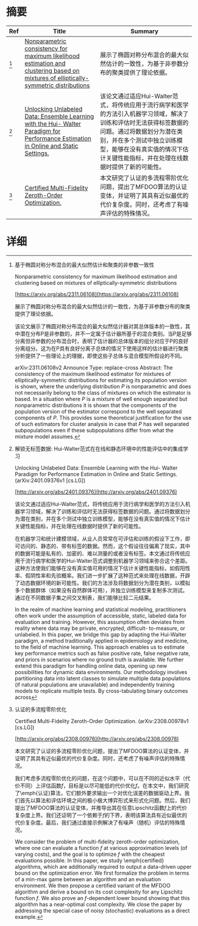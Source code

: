 # 摘要

| Ref | Title | Summary |
| --- | --- | --- |
| [^1] | [Nonparametric consistency for maximum likelihood estimation and clustering based on mixtures of elliptically-symmetric distributions](https://arxiv.org/abs/2311.06108) | 展示了椭圆对称分布混合的最大似然估计的一致性，为基于非参数分布的聚类提供了理论依据。 |
| [^2] | [Unlocking Unlabeled Data: Ensemble Learning with the Hui- Walter Paradigm for Performance Estimation in Online and Static Settings.](http://arxiv.org/abs/2401.09376) | 该论文通过适应Hui-Walter范式，将传统应用于流行病学和医学的方法引入机器学习领域，解决了训练和评估时无法获得标签数据的问题。通过将数据划分为潜在类别，并在多个测试中独立训练模型，能够在没有真实值的情况下估计关键性能指标，并在处理在线数据时提供了新的可能性。 |
| [^3] | [Certified Multi-Fidelity Zeroth-Order Optimization.](http://arxiv.org/abs/2308.00978) | 本文研究了认证的多流程零阶优化问题，提出了MFDOO算法的认证变体，并证明了其具有近似最优的代价复杂度。同时，还考虑了有噪声评估的特殊情况。 |

# 详细

[^1]: 基于椭圆对称分布混合的最大似然估计和聚类的非参数一致性

    Nonparametric consistency for maximum likelihood estimation and clustering based on mixtures of elliptically-symmetric distributions

    [https://arxiv.org/abs/2311.06108](https://arxiv.org/abs/2311.06108)

    展示了椭圆对称分布混合的最大似然估计的一致性，为基于非参数分布的聚类提供了理论依据。

    

    该论文展示了椭圆对称分布混合的最大似然估计器对其总体版本的一致性，其中潜在分布P是非参数的，并不一定属于估计器所基于的混合类别。当P是足够分离但非参数的分布混合时，表明了估计器的总体版本的组分对应于P的良好分离组分。这为在P具有良好分离子总体的情况下使用这样的估计器进行聚类分析提供了一些理论上的理据，即使这些子总体与混合模型所假设的不同。

    arXiv:2311.06108v2 Announce Type: replace-cross  Abstract: The consistency of the maximum likelihood estimator for mixtures of elliptically-symmetric distributions for estimating its population version is shown, where the underlying distribution $P$ is nonparametric and does not necessarily belong to the class of mixtures on which the estimator is based. In a situation where $P$ is a mixture of well enough separated but nonparametric distributions it is shown that the components of the population version of the estimator correspond to the well separated components of $P$. This provides some theoretical justification for the use of such estimators for cluster analysis in case that $P$ has well separated subpopulations even if these subpopulations differ from what the mixture model assumes.
    
[^2]: 解锁无标签数据: Hui-Walter范式在在线和静态环境中的性能评估中的集成学习

    Unlocking Unlabeled Data: Ensemble Learning with the Hui- Walter Paradigm for Performance Estimation in Online and Static Settings. (arXiv:2401.09376v1 [cs.LG])

    [http://arxiv.org/abs/2401.09376](http://arxiv.org/abs/2401.09376)

    该论文通过适应Hui-Walter范式，将传统应用于流行病学和医学的方法引入机器学习领域，解决了训练和评估时无法获得标签数据的问题。通过将数据划分为潜在类别，并在多个测试中独立训练模型，能够在没有真实值的情况下估计关键性能指标，并在处理在线数据时提供了新的可能性。

    

    在机器学习和统计建模领域，从业人员常常在可评估和训练的假设下工作，即可访问的、静态的、带有标签的数据。然而，这个假设往往偏离了现实，其中的数据可能是私有的、加密的、难以测量的或者没有标签。本文通过将传统应用于流行病学和医学的Hui-Walter范式调整到机器学习领域来弥合这个差距。这种方法使我们能够在没有真实值可用的情况下估计关键性能指标，如假阳性率、假阴性率和先验概率。我们进一步扩展了这种范式来处理在线数据，开辟了动态数据环境的新可能性。我们的方法涉及将数据划分为潜在类别，以模拟多个数据群体（如果没有自然群体可用），并独立训练模型来复制多次测试。通过在不同数据子集之间交叉制表，我们能够比较二元结果。

    In the realm of machine learning and statistical modeling, practitioners often work under the assumption of accessible, static, labeled data for evaluation and training. However, this assumption often deviates from reality where data may be private, encrypted, difficult- to-measure, or unlabeled. In this paper, we bridge this gap by adapting the Hui-Walter paradigm, a method traditionally applied in epidemiology and medicine, to the field of machine learning. This approach enables us to estimate key performance metrics such as false positive rate, false negative rate, and priors in scenarios where no ground truth is available. We further extend this paradigm for handling online data, opening up new possibilities for dynamic data environments. Our methodology involves partitioning data into latent classes to simulate multiple data populations (if natural populations are unavailable) and independently training models to replicate multiple tests. By cross-tabulating binary outcomes across
    
[^3]: 认证的多流程零阶优化

    Certified Multi-Fidelity Zeroth-Order Optimization. (arXiv:2308.00978v1 [cs.LG])

    [http://arxiv.org/abs/2308.00978](http://arxiv.org/abs/2308.00978)

    本文研究了认证的多流程零阶优化问题，提出了MFDOO算法的认证变体，并证明了其具有近似最优的代价复杂度。同时，还考虑了有噪声评估的特殊情况。

    

    我们考虑多流程零阶优化的问题，在这个问题中，可以在不同的近似水平（代价不同）上评估函数$f$，目标是以尽可能低的代价优化$f$。在本文中，我们研究了\emph{认证}算法，它们额外要求输出一个对优化误差的数据驱动上界。我们首先以算法和评估环境之间的极小极大博弈形式来形式化问题。然后，我们提出了MFDOO算法的认证变体，并推导出其在任意Lipschitz函数$f$上的代价复杂度上界。我们还证明了一个依赖于$f$的下界，表明该算法具有近似最优的代价复杂度。最后，我们通过直接示例解决了有噪声（随机）评估的特殊情况。

    We consider the problem of multi-fidelity zeroth-order optimization, where one can evaluate a function $f$ at various approximation levels (of varying costs), and the goal is to optimize $f$ with the cheapest evaluations possible. In this paper, we study \emph{certified} algorithms, which are additionally required to output a data-driven upper bound on the optimization error. We first formalize the problem in terms of a min-max game between an algorithm and an evaluation environment. We then propose a certified variant of the MFDOO algorithm and derive a bound on its cost complexity for any Lipschitz function $f$. We also prove an $f$-dependent lower bound showing that this algorithm has a near-optimal cost complexity. We close the paper by addressing the special case of noisy (stochastic) evaluations as a direct example.
    

